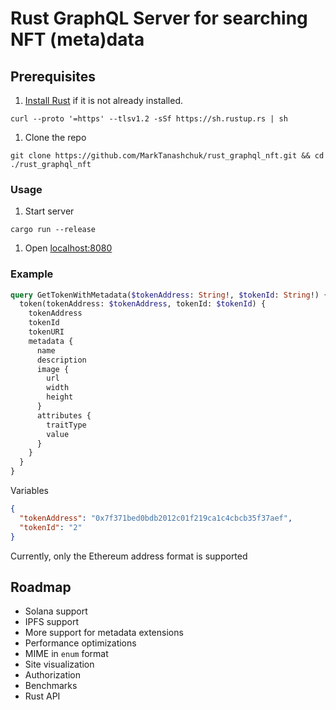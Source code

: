 # Rust GraphQL Server for searching NFT (meta)data

## Prerequisites

1. [Install Rust](https://www.rust-lang.org/tools/install) if it is not already installed.

```cli
curl --proto '=https' --tlsv1.2 -sSf https://sh.rustup.rs | sh
```

1. Clone the repo

```cli
git clone https://github.com/MarkTanashchuk/rust_graphql_nft.git && cd ./rust_graphql_nft
```

### Usage

1. Start server

```cli
cargo run --release
```

1. Open [localhost:8080](http://localhost:8080)

### Example

```graphql
query GetTokenWithMetadata($tokenAddress: String!, $tokenId: String!) {
  token(tokenAddress: $tokenAddress, tokenId: $tokenId) {
    tokenAddress
    tokenId
    tokenURI
    metadata {
      name
      description
      image {
        url
        width
        height
      }
      attributes {
        traitType
        value
      }
    }
  }
}
```

Variables

```json
{
  "tokenAddress": "0x7f371bed0bdb2012c01f219ca1c4cbcb35f37aef",
  "tokenId": "2"
}
```

Currently, only the Ethereum address format is supported

## Roadmap

- Solana support
- IPFS support
- More support for metadata extensions
- Performance optimizations
- MIME in `enum` format
- Site visualization
- Authorization
- Benchmarks
- Rust API
